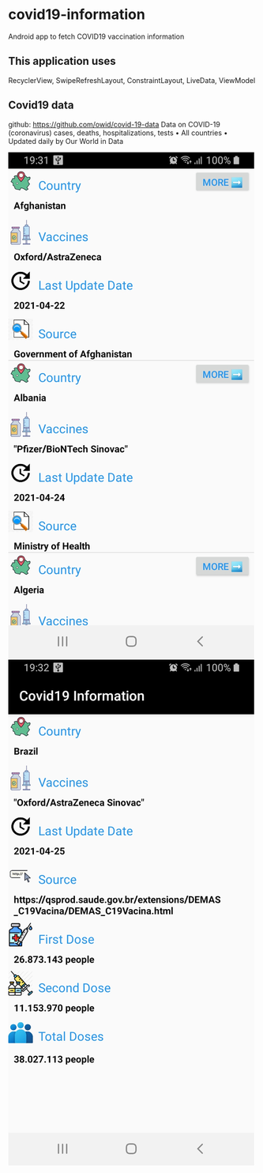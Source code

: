 # covid19-information
Android app to fetch COVID19 vaccination information

## This application uses
RecyclerView, SwipeRefreshLayout, ConstraintLayout, LiveData, ViewModel

## Covid19 data
github: https://github.com/owid/covid-19-data
Data on COVID-19 (coronavirus) cases, deaths, hospitalizations, tests • All countries • Updated daily by Our World in Data

![Main Activity](Screenshot1)
![Second Activity](Screenshot2)